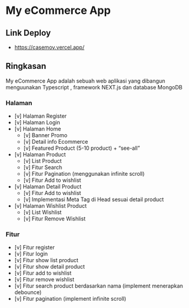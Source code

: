 # My eCommerce App

## Link Deploy
- https://casemov.vercel.app/ 

## Ringkasan

My eCommerce App adalah sebuah web aplikasi yang dibangun menguunakan Typescript , framework NEXT.js dan database MongoDB

### Halaman

- [v] Halaman Register
- [v] Halaman Login
- [v] Halaman Home
  - [v] Banner Promo
  - [v] Detail info Ecommerce
  - [v] Featured Product (5-10 product) + “see-all”
- [v] Halaman Product
  - [v] List Product
  - [v] Fitur Search
  - [v] Fitur Pagination (menggunakan infinite scroll)
  - [v] Fitur Add to wishlist
- [v] Halaman Detail Product
  - [v] Fitur Add to wishlist
  - [v] Implementasi Meta Tag di Head sesuai detail product
- [v] Halaman Wishlist Product
  - [v] List Wishlist
  - [v] Fitur Remove Wishlist

### Fitur

- [v] Fitur register
- [v] Fitur login
- [v] Fitur show list product
- [v] Fitur show detail product
- [v] Fitur add to wishlist
- [v] Fitur remove wishlist
- [v] Fitur search product berdasarkan nama (implement menerapkan debounce)
- [v] Fitur pagination (implement infinite scroll)
